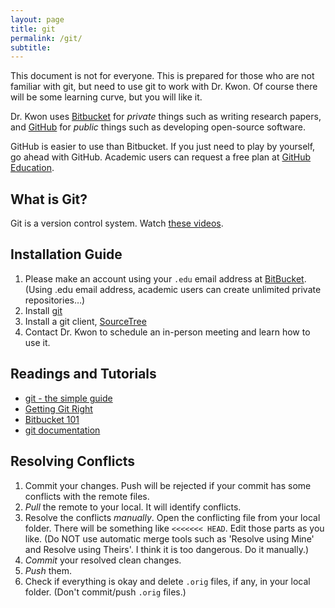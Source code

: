 ```yaml
---
layout: page
title: git
permalink: /git/
subtitle:
---
```


This document is not for everyone. This is prepared for those who are not familiar with git, but need to use git to work with Dr. Kwon. Of course there will be some learning curve, but you will like it.

Dr. Kwon uses <a href="http://bitbucket.org" target="_blank">Bitbucket</a> for <em>private</em> things such as writing research papers, and <a href="http://github.com" target="_blank">GitHub</a> for <em>public</em> things such as developing open-source software.

GitHub is easier to use than Bitbucket. If you just need to play by yourself, go ahead with GitHub. Academic users can request a free plan at <a href="https://education.github.com/discount_requests/new" target="_blank">GitHub Education</a>.

## What is Git?
Git is a version control system. Watch <a href="http://git-scm.com/videos" target="_blank">these videos</a>.

## Installation Guide
1. Please make an account using your `.edu` email address at <a href="https://bitbucket.org" target="_blank">BitBucket</a>.
(Using .edu email address, academic users can create unlimited private repositories…)
2. Install <a href="https://confluence.atlassian.com/display/BITBUCKET/Set+up+Git" target="_blank">git</a>
3. Install a git client, <a href="http://www.sourcetreeapp.com" target="_blank">SourceTree</a>
4. Contact Dr. Kwon to schedule an in-person meeting and learn how to use it.

<!-- 4. Install a `diff`/`merge` program:
	- Windows: <a href="http://www.sourcegear.com/diffmerge/" target="_blank">DiffMerge</a>
	- Mac OS X: <a href="http://www.sourcegear.com/diffmerge/" target="_blank">DiffMerge</a> or FileMerge (part of <a href="https://developer.apple.com/xcode/" target="_blank">Xcode</a>) -->

## Readings and Tutorials
- <a href="https://rogerdudler.github.io/git-guide/index.html" target="_blank">git - the simple guide</a>
- <a href="https://www.atlassian.com/git/?atl_medium=AC&amp;atl_source=STPBB&amp;atl_camp=default_sub1" target="_blank">Getting Git Right</a>
- <a href="https://confluence.atlassian.com/display/BITBUCKET/Bitbucket+101;jsessionid=64E39ABE2046636E1312BFE274C3A56F.node1" target="_blank">Bitbucket 101</a>
- <a href="http://www.git-scm.com/doc" target="_blank">git documentation</a>


## Resolving Conflicts
1. Commit your changes. Push will be rejected if your commit has some conflicts with the remote files.
2. <em>Pull</em> the remote to your local. It will identify conflicts.
3. Resolve the conflicts <em>manually</em>. Open the conflicting file from your local folder. There will be something like  `<<<<<<< HEAD`. Edit those parts as you like. (Do NOT use automatic merge tools such as 'Resolve using Mine' and Resolve using Theirs'. I think it is too dangerous. Do it manually.)
4. <em>Commit</em> your resolved clean changes.
5. <em>Push</em> them.
6. Check if everything is okay and delete `.orig` files, if any, in your local folder. (Don't commit/push `.orig` files.)
